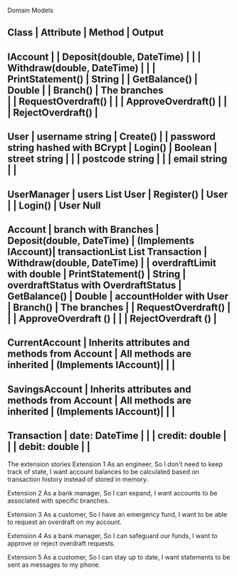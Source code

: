 ﻿Domain Models

Class                | Attribute                                                 | Method                                      | Output
------------------------------------------------------------------------------------------------------------------------------------------------------
IAccount             |                                                           | Deposit(double, DateTime)                   |
                     |                                                           | Withdraw(double, DateTime)                  | 
                     |                                                           | PrintStatement()                            | String 
                     |                                                           | GetBalance()                                | Double 
                     |                                                           | Branch()                                    | The branches  
                     |                                                           | RequestOverdraft()                          |
                     |                                                           | ApproveOverdraft()                          |
                     |                                                           | RejectOverdraft()                           |
------------------------------------------------------------------------------------------------------------------------------------------------------
User                 | username string                                           | Create()                                    |
                     | password string hashed with BCrypt                        | Login()                                     | Boolean
                     | street string                                             |                                             |
                     | postcode string                                           |                                             |
                     | email string                                              |                                             |
------------------------------------------------------------------------------------------------------------------------------------------------------
UserManager          | users List User                                           | Register()                                  | User
                     |                                                           | Login()                                     | User Null
------------------------------------------------------------------------------------------------------------------------------------------------------

Account              | branch with Branches                                      | Deposit(double, DateTime)                   | 
(Implements IAccount)| transactionList List Transaction                          | Withdraw(double, DateTime)                  | 
                     | overdraftLimit with double                                | PrintStatement()                            | String
                     | overdraftStatus with OverdraftStatus                      | GetBalance()                                | Double
                     | accountHolder with User                                   | Branch()                                    | The branches
                     |                                                           | RequestOverdraft()                          |
                     |                                                           | ApproveOverdraft ()                         |
                     |                                                           | RejectOverdraft ()                          |
------------------------------------------------------------------------------------------------------------------------------------------------------
CurrentAccount       | Inherits attributes and methods from Account              |  All methods are inherited                  | 
(Implements IAccount)|                                                           |                                             | 
------------------------------------------------------------------------------------------------------------------------------------------------------
SavingsAccount       | Inherits attributes and methods from Account              |  All methods are inherited                  | 
(Implements IAccount)|                                                           |                                             | 
------------------------------------------------------------------------------------------------------------------------------------------------------
Transaction          | date: DateTime                                            |                                             | 
                     | credit: double                                            |                                             | 
                     | debit: double                                             |                                             | 
------------------------------------------------------------------------------------------------------------------------------------------------------

The extension stories
Extension 1
As an engineer,
So I don't need to keep track of state,
I want account balances to be calculated based on transaction history instead of stored in memory.

Extension 2
As a bank manager,
So I can expand,
I want accounts to be associated with specific branches.

Extension 3
As a customer,
So I have an emergency fund,
I want to be able to request an overdraft on my account.

Extension 4
As a bank manager,
So I can safeguard our funds,
I want to approve or reject overdraft requests.

Extension 5
As a customer,
So I can stay up to date,
I want statements to be sent as messages to my phone.